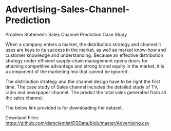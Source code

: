 # Advertising-Sales-Channel-Prediction

Problem Statement:
Sales Channel Prediction Case Study  

When a company enters a market, the distribution strategy and channel it uses are keys to its success in the market, as well as market know-how and customer knowledge and understanding. Because an effective distribution strategy under efficient supply-chain management opens doors for attaining competitive advantage and strong brand equity in the market, it is a component of the marketing mix that cannot be ignored . 

The distribution strategy and the channel design have to be right the first time. The case study of Sales channel includes the detailed study of TV, radio and newspaper channel. The predict the total sales generated from all the sales channel.  

The below link provided is for downloading the dataset. 

Downlaod Files:
https://github.com/dsrscientist/DSData/blob/master/Advertising.csv
